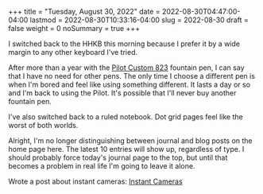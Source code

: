 +++
title = "Tuesday, August 30, 2022"
date = 2022-08-30T04:47:00-04:00
lastmod = 2022-08-30T10:33:16-04:00
slug = 2022-08-30
draft = false
weight = 0
noSummary = true
+++

I switched back to the HHKB this morning because I prefer it by a wide margin to any other keyboard I've tried.

After more than a year with the [Pilot Custom 823](https://baty.net/2021/pilot-custom-823-fountain-pen/) fountain pen, I can say that I have no need for other pens. The only time I choose a different pen is when I'm bored and feel like using something different. It lasts a day or so and I'm back to using the Pilot. It's possible that I'll never buy another fountain pen.

I've also switched back to a ruled notebook. Dot grid pages feel like the worst of both worlds.

Alright, I'm no longer distinguishing between journal and blog posts on the home page here. The latest 10 entries will show up, regardless of type. I should probably force today's journal page to the top, but until that becomes a problem in real life I'm going to leave it alone.

Wrote a post about instant cameras: [Instant Cameras](https://rudimentarylathe.org/2022/instant-cameras/)

[//]: # "Exported with love from a post written in Org mode"
[//]: # "- https://github.com/kaushalmodi/ox-hugo"
